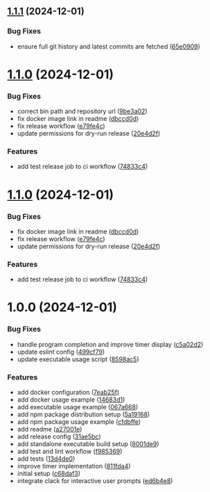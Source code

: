 ## [1.1.1](https://github.com/junjie-w/lyric-timer-cli/compare/v1.1.0...v1.1.1) (2024-12-01)


### Bug Fixes

* ensure full git history and latest commits are fetched ([65e0909](https://github.com/junjie-w/lyric-timer-cli/commit/65e09099a6a4c1add4b0847fd342aa0fefdf8077))

# [1.1.0](https://github.com/junjie-w/lyric-timer-cli/compare/v1.0.0...v1.1.0) (2024-12-01)


### Bug Fixes

* correct bin path and repository url ([9be3a02](https://github.com/junjie-w/lyric-timer-cli/commit/9be3a02876242b40acdd4f59ed78308349eabcb1))
* fix docker image link in readme ([dbccd0d](https://github.com/junjie-w/lyric-timer-cli/commit/dbccd0d697012315d00a72c6a7c4b6f46ab9bd3e))
* fix release workflow ([e79fe4c](https://github.com/junjie-w/lyric-timer-cli/commit/e79fe4cbb66755a266b8464156bfb0a400f4c4c4))
* update permissions for dry-run release ([20e4d2f](https://github.com/junjie-w/lyric-timer-cli/commit/20e4d2fd38ddfa0ffe3b1f0ecaf49de121ba9952))


### Features

* add test release job to ci workflow ([74833c4](https://github.com/junjie-w/lyric-timer-cli/commit/74833c442e24dbaa3bf962321c6218b84a3dfcb5))

# [1.1.0](https://github.com/junjie-w/lyric-timer-cli/compare/v1.0.0...v1.1.0) (2024-12-01)


### Bug Fixes

* fix docker image link in readme ([dbccd0d](https://github.com/junjie-w/lyric-timer-cli/commit/dbccd0d697012315d00a72c6a7c4b6f46ab9bd3e))
* fix release workflow ([e79fe4c](https://github.com/junjie-w/lyric-timer-cli/commit/e79fe4cbb66755a266b8464156bfb0a400f4c4c4))
* update permissions for dry-run release ([20e4d2f](https://github.com/junjie-w/lyric-timer-cli/commit/20e4d2fd38ddfa0ffe3b1f0ecaf49de121ba9952))


### Features

* add test release job to ci workflow ([74833c4](https://github.com/junjie-w/lyric-timer-cli/commit/74833c442e24dbaa3bf962321c6218b84a3dfcb5))

# 1.0.0 (2024-12-01)


### Bug Fixes

* handle program completion and improve timer display ([c5a02d2](https://github.com/junjie-w/lyric-timer-cli/commit/c5a02d23f0803865c4a3d59b40d0df1562077d40))
* update eslint config ([499cf79](https://github.com/junjie-w/lyric-timer-cli/commit/499cf79d7d380e087e1ff730d86e78e721d88fb1))
* update executable usage script ([8598ac5](https://github.com/junjie-w/lyric-timer-cli/commit/8598ac563f6eb5f2dc3dd9a0ebaa4896e2b00fbb))


### Features

* add docker configuration ([7eab25f](https://github.com/junjie-w/lyric-timer-cli/commit/7eab25f78766e8ff64f40ecdf5509d4abde1e46e))
* add docker usage example ([14683d1](https://github.com/junjie-w/lyric-timer-cli/commit/14683d1a2e2f299169b8d55d494f822b7bb0af21))
* add executable usage example ([067a668](https://github.com/junjie-w/lyric-timer-cli/commit/067a668ce5845cab99f77dc074f9f7f8cb32540e))
* add npm package distribution setup ([5a19168](https://github.com/junjie-w/lyric-timer-cli/commit/5a1916810df47d7ac4b1aba3aac5520db7409d42))
* add npm package usage example ([cfdbffe](https://github.com/junjie-w/lyric-timer-cli/commit/cfdbffe179516431eaf2f950daad50c2f473f390))
* add readme ([a27001e](https://github.com/junjie-w/lyric-timer-cli/commit/a27001e09bcff83b0c85fea0373d85481365f8a1))
* add release config ([31ae5bc](https://github.com/junjie-w/lyric-timer-cli/commit/31ae5bc537188262d9de977872868a892c3eb3d2))
* add standalone executable build setup ([8001de9](https://github.com/junjie-w/lyric-timer-cli/commit/8001de95bfae7c095f13a39037d765470751dd44))
* add test and lint workflow ([f985369](https://github.com/junjie-w/lyric-timer-cli/commit/f985369a64e51abcb99985255df38e81aee66175))
* add tests ([13d4de0](https://github.com/junjie-w/lyric-timer-cli/commit/13d4de067ae5cd721c4136bd2308cf634d185503))
* improve timer implementation ([811fda4](https://github.com/junjie-w/lyric-timer-cli/commit/811fda4fe2464613cff953e3b0a73de91608eb34))
* initial setup ([c68daf3](https://github.com/junjie-w/lyric-timer-cli/commit/c68daf31dc86aba34a97c65a6ad6a4c9d3840123))
* integrate clack for interactive user prompts ([ed6b4e8](https://github.com/junjie-w/lyric-timer-cli/commit/ed6b4e83127f4450a97569fb25b13be02f90b257))
